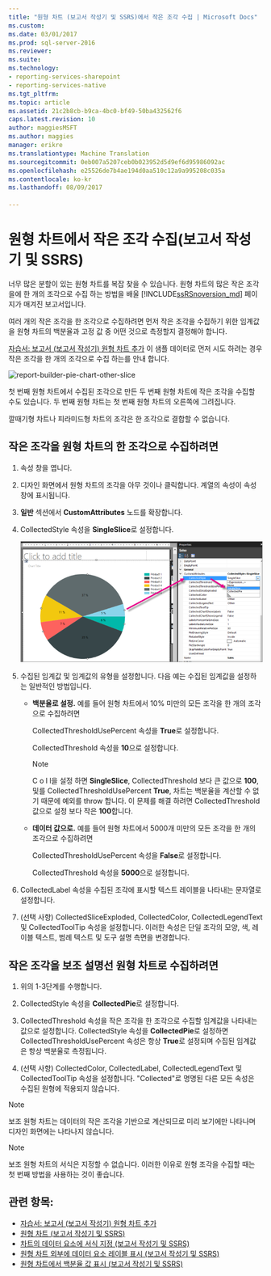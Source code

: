 ```yaml
---
title: "원형 차트 (보고서 작성기 및 SSRS)에서 작은 조각 수집 | Microsoft Docs"
ms.custom: 
ms.date: 03/01/2017
ms.prod: sql-server-2016
ms.reviewer: 
ms.suite: 
ms.technology:
- reporting-services-sharepoint
- reporting-services-native
ms.tgt_pltfrm: 
ms.topic: article
ms.assetid: 21c2b8cb-b9ca-4bc0-bf49-50ba432562f6
caps.latest.revision: 10
author: maggiesMSFT
ms.author: maggies
manager: erikre
ms.translationtype: Machine Translation
ms.sourcegitcommit: 0eb007a5207ceb0b023952d5d9ef6d95986092ac
ms.openlocfilehash: e25526de7b4ae194d0aa510c12a9a995208c035a
ms.contentlocale: ko-kr
ms.lasthandoff: 08/09/2017

---
```

# <a name="collect-small-slices-on-a-pie-chart-report-builder-and-ssrs"></a>원형 차트에서 작은 조각 수집(보고서 작성기 및 SSRS)
너무 많은 분할이 있는 원형 차트를 복잡 찾을 수 있습니다. 원형 차트의 많은 작은 조각을에 한 개의 조각으로 수집 하는 방법을 배울 [!INCLUDE[ssRSnoversion_md](../../includes/ssrsnoversion-md.md)] 페이지가 매겨진 보고서입니다.
 
 여러 개의 작은 조각을 한 조각으로 수집하려면 먼저 작은 조각을 수집하기 위한 임계값을 원형 차트의 백분율과 고정 값 중 어떤 것으로 측정할지 결정해야 합니다. 
 
 [자습서: 보고서 (보고서 작성기) 원형 차트 추가](Tutorial:%20Add%20a%20Pie%20Chart%20to%20Your%20Report%20\(Report%20Builder\).md) 이 샘플 데이터로 먼저 시도 하려는 경우 작은 조각을 한 개의 조각으로 수집 하는를 안내 합니다.
 
 ![report-builder-pie-chart-other-slice](../../reporting-services/report-design/media/report-builder-pie-chart-other-slice.png)
  
 첫 번째 원형 차트에서 수집된 조각으로 만든 두 번째 원형 차트에 작은 조각을 수집할 수도 있습니다. 두 번째 원형 차트는 첫 번째 원형 차트의 오른쪽에 그려집니다.  
  
 깔때기형 차트나 피라미드형 차트의 조각은 한 조각으로 결합할 수 없습니다.  
  
 
## <a name="to-collect-small-slices-into-a-single-slice-on-a-pie-chart"></a>작은 조각을 원형 차트의 한 조각으로 수집하려면  
  
1.  속성 창을 엽니다.  
  
2.  디자인 화면에서 원형 차트의 조각을 아무 것이나 클릭합니다. 계열의 속성이 속성 창에 표시됩니다.  
  
3.  **일반** 섹션에서 **CustomAttributes** 노드를 확장합니다.  
  
4.  CollectedStyle 속성을 **SingleSlice**로 설정합니다.  

    ![report-builder-pie-chart-single-slice-property](../../reporting-services/media/report-builder-pie-chart-single-slice-property.png)
  
5.  수집된 임계값 및 임계값의 유형을 설정합니다. 다음 예는 수집된 임계값을 설정하는 일반적인 방법입니다.  
  
    -   **백분율로 설정.** 예를 들어 원형 차트에서 10% 미만의 모든 조각을 한 개의 조각으로 수집하려면  
  
         CollectedThresholdUsePercent 속성을 **True**로 설정합니다.  
  
         CollectedThreshold 속성을 **10**으로 설정합니다.  
  
        > [!NOTE]  
        >  C o l l을 설정 하면 **SingleSlice**, CollectedThreshold 보다 큰 값으로 **100**, 및를 CollectedThresholdUsePercent **True**, 차트는 백분율을 계산할 수 없기 때문에 예외를 throw 합니다. 이 문제를 해결 하려면 CollectedThreshold 값으로 설정 보다 작은 **100**합니다.  
  
    -   **데이터 값으로.** 예를 들어 원형 차트에서 5000개 미만의 모든 조각을 한 개의 조각으로 수집하려면  
  
         CollectedThresholdUsePercent 속성을 **False**로 설정합니다.  
  
         CollectedThreshold 속성을 **5000**으로 설정합니다.  
  
6.  CollectedLabel 속성을 수집된 조각에 표시할 텍스트 레이블을 나타내는 문자열로 설정합니다.  
  
7.  (선택 사항) CollectedSliceExploded, CollectedColor, CollectedLegendText 및 CollectedToolTip 속성을 설정합니다. 이러한 속성은 단일 조각의 모양, 색, 레이블 텍스트, 범례 텍스트 및 도구 설명 측면을 변경합니다.  
  
## <a name="to-collect-small-slices-into-a-secondary-callout-pie-chart"></a>작은 조각을 보조 설명선 원형 차트로 수집하려면  
  
1.  위의 1-3단계를 수행합니다.  
  
2.  CollectedStyle 속성을 **CollectedPie**로 설정합니다.  
  
3.  CollectedThreshold 속성을 작은 조각을 한 조각으로 수집할 임계값을 나타내는 값으로 설정합니다. CollectedStyle 속성을 **CollectedPie**로 설정하면 CollectedThresholdUsePercent 속성은 항상 **True**로 설정되며 수집된 임계값은 항상 백분율로 측정됩니다.  
  
4.  (선택 사항) CollectedColor, CollectedLabel, CollectedLegendText 및 CollectedToolTip 속성을 설정합니다. "Collected"로 명명된 다른 모든 속성은 수집된 원형에 적용되지 않습니다.  
  
> [!NOTE]  
>  보조 원형 차트는 데이터의 작은 조각을 기반으로 계산되므로 미리 보기에만 나타나며 디자인 화면에는 나타나지 않습니다.  
  
> [!NOTE]  
>  보조 원형 차트의 서식은 지정할 수 없습니다. 이러한 이유로 원형 조각을 수집할 때는 첫 번째 방법을 사용하는 것이 좋습니다.  
  
## <a name="see-also"></a>관련 항목:  
* [자습서: 보고서 (보고서 작성기) 원형 차트 추가](Tutorial:%20Add%20a%20Pie%20Chart%20to%20Your%20Report%20\(Report%20Builder\).md)
*  [원형 차트 &#40;보고서 작성기 및 SSRS&#41;](../../reporting-services/report-design/pie-charts-report-builder-and-ssrs.md)   
*  [차트의 데이터 요소에 서식 지정 &#40;보고서 작성기 및 SSRS&#41;](../../reporting-services/report-design/formatting-data-points-on-a-chart-report-builder-and-ssrs.md)   
*  [원형 차트 외부에 데이터 요소 레이블 표시 &#40;보고서 작성기 및 SSRS&#41;](../../reporting-services/report-design/display-data-point-labels-outside-a-pie-chart-report-builder-and-ssrs.md)   
*  [원형 차트에서 백분율 값 표시 &#40;보고서 작성기 및 SSRS&#41;](../../reporting-services/report-design/display-percentage-values-on-a-pie-chart-report-builder-and-ssrs.md)     
  
